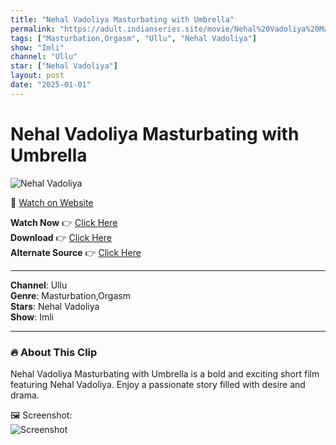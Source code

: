```yaml
---
title: "Nehal Vadoliya Masturbating with Umbrella"
permalink: "https://adult.indianseries.site/movie/Nehal%20Vadoliya%20Masturbating%20with%20Umbrella"
tags: ["Masturbation,Orgasm", "Ullu", "Nehal Vadoliya"]
show: "Imli"
channel: "Ullu"
star: ["Nehal Vadoliya"]
layout: post
date: "2025-01-01"
---
```


# Nehal Vadoliya Masturbating with Umbrella

![Nehal Vadoliya](https://shorts.desisins.com/wp-content/uploads/2023/04/Nehal-Vadoliya-Umberalla-Masturbation-Imli-Scene-QS-DesiSins.com_.jpg)

🔗 [Watch on Website](https://adult.indianseries.site/movie/Nehal%20Vadoliya%20Masturbating%20with%20Umbrella)

**Watch Now** 👉 [Click Here](https://adult.indianseries.site/movie/Nehal%20Vadoliya%20Masturbating%20with%20Umbrella)  
**Download** 👉 [Click Here](https://adult.indianseries.site/movie/Nehal%20Vadoliya%20Masturbating%20with%20Umbrella)  
**Alternate Source** 👉 [Click Here](https://adult.indianseries.site/movie/Nehal%20Vadoliya%20Masturbating%20with%20Umbrella)

---

**Channel**: Ullu  
**Genre**: Masturbation,Orgasm  
**Stars**: Nehal Vadoliya  
**Show**: Imli

---

### 🔥 About This Clip

Nehal Vadoliya Masturbating with Umbrella is a bold and exciting short film featuring Nehal Vadoliya. Enjoy a passionate story filled with desire and drama.
 
🖼️ Screenshot:  
![Screenshot](https://shorts.desisins.com/wp-content/uploads/2023/04/Nehal-Vadoliya-Umberalla-Masturbation-Imli-Scene-QS-DesiSins.com_.jpg)
